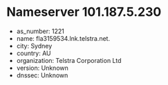 # Nameserver 101.187.5.230

* as_number: 1221
* name: fla3159534.lnk.telstra.net.
* city: Sydney
* country: AU
* organization: Telstra Corporation Ltd
* version: Unknown
* dnssec: Unknown
